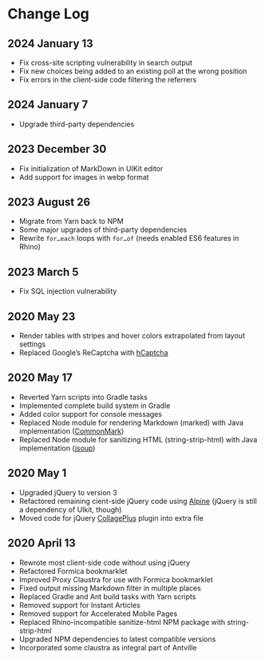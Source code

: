 # Change Log

## 2024 January 13

* Fix cross-site scripting vulnerability in search output
* Fix new choices being added to an existing poll at the wrong position
* Fix errors in the client-side code filtering the referrers

## 2024 January 7

* Upgrade third-party dependencies

## 2023 December 30

* Fix initialization of MarkDown in UIKit editor
* Add support for images in webp format

## 2023 August 26

* Migrate from Yarn back to NPM
* Some major upgrades of third-party dependencies
* Rewrite `for…each` loops with `for…of` (needs enabled ES6 features in Rhino)

## 2023 March 5

* Fix SQL injection vulnerability

## 2020 May 23

* Render tables with stripes and hover colors extrapolated from layout settings
* Replaced Google’s ReCaptcha with [hCaptcha](https://hcaptcha.com)

## 2020 May 17

* Reverted Yarn scripts into Gradle tasks
* Implemented complete build system in Gradle
* Added color support for console messages
* Replaced Node module for rendering Markdown (marked) with Java implementation ([CommonMark](https://github.com/atlassian/commonmark-java))
* Replaced Node module for sanitizing HTML (string-strip-html) with Java implementation ([jsoup](https://jsoup.org))

## 2020 May 1

* Upgraded jQuery to version 3
* Refactored remaining cient-side jQuery code using [Alpine](https://github.com/alpinejs/alpine) (jQuery is still a dependency of UIkit, though)
* Moved code for jQuery [CollagePlus](https://github.com/antville/jquery-collagePlus) plugin into extra file

## 2020 April 13

* Rewrote most client-side code without using jQuery
* Refactored Formica bookmarklet
* Improved Proxy Claustra for use with Formica bookmarklet
* Fixed output missing Markdown filter in multiple places
* Replaced Gradle and Ant build tasks with Yarn scripts
* Removed support for Instant Articles
* Removed support for Accelerated Mobile Pages
* Replaced Rhino-incompatible sanitize-html NPM package with string-strip-html
* Upgraded NPM dependencies to latest compatible versions
* Incorporated some claustra as integral part of Antville
